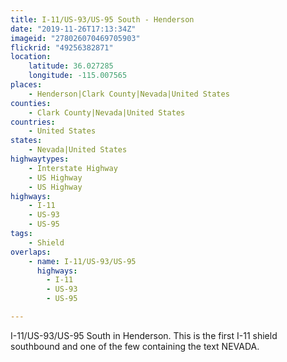 ```yaml
---
title: I-11/US-93/US-95 South - Henderson
date: "2019-11-26T17:13:34Z"
imageid: "278026070469705903"
flickrid: "49256382871"
location:
    latitude: 36.027285
    longitude: -115.007565
places:
    - Henderson|Clark County|Nevada|United States
counties:
    - Clark County|Nevada|United States
countries:
    - United States
states:
    - Nevada|United States
highwaytypes:
    - Interstate Highway
    - US Highway
    - US Highway
highways:
    - I-11
    - US-93
    - US-95
tags:
    - Shield
overlaps:
    - name: I-11/US-93/US-95
      highways:
        - I-11
        - US-93
        - US-95

---
```

I-11/US-93/US-95 South in Henderson.  This is the first I-11 shield southbound and one of the few containing the text NEVADA.